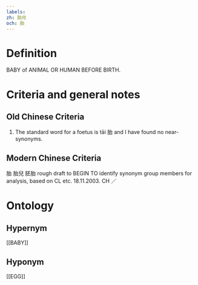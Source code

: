 ```yaml
---
labels: 
zh: 胎兒
och: 胎
---
```


# Definition
BABY of ANIMAL OR HUMAN BEFORE BIRTH.
# Criteria and general notes
## Old Chinese Criteria
1. The standard word for a foetus is tāi 胎 and I have found no near-synonyms.
## Modern Chinese Criteria
胎
胎兒
胚胎
rough draft to BEGIN TO identify synonym group members for analysis, based on CL etc. 18.11.2003. CH ／
# Ontology

## Hypernym
[[BABY]]
## Hyponym
[[EGG]]